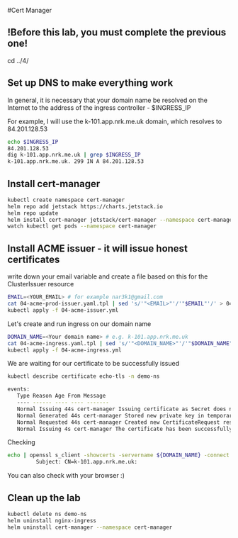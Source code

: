 #Cert Manager

## !Before this lab, you must complete the previous one!



cd ../4/



## Set up DNS to make everything work

In general, it is necessary that your domain name be resolved on the Internet to the address of the ingress controller - $INGRESS_IP

For example, I will use the k-101.app.nrk.me.uk domain, which resolves to 84.201.128.53

```sh
echo $INGRESS_IP
84.201.128.53
dig k-101.app.nrk.me.uk | grep $INGRESS_IP
k-101.app.nrk.me.uk. 299 IN A 84.201.128.53
```
## Install cert-manager


```sh
kubectl create namespace cert-manager
helm repo add jetstack https://charts.jetstack.io
helm repo update
helm install cert-manager jetstack/cert-manager --namespace cert-manager --version v0.16.1 --set installCRDs=true
watch kubectl get pods --namespace cert-manager
```
## Install ACME issuer - it will issue honest certificates

write down your email variable and create a file based on this for the ClusterIssuer resource

```sh
EMAIL=<YOUR_EMAIL> # for example nar3k1@gmail.com
cat 04-acme-prod-issuer.yaml.tpl | sed 's/'"<EMAIL>"'/'"$EMAIL"'/' > 04-acme-issuer.yml
kubectl apply -f 04-acme-issuer.yml
```

Let's create and run ingress on our domain name

```sh
DOMAIN_NAME=<Your domain name> # e.g. k-101.app.nrk.me.uk
cat 04-acme-ingress.yaml.tpl | sed 's/'"<DOMAIN_NAME>"'/'"$DOMAIN_NAME"'/' > 04-acme-ingress.yml
kubectl apply -f 04-acme-ingress.yml
```

We are waiting for our certificate to be successfully issued


```sh
kubectl describe certificate echo-tls -n demo-ns

events:
   Type Reason Age From Message
   ---- ------ ---- ---- -------
   Normal Issuing 44s cert-manager Issuing certificate as Secret does not exist
   Normal Generated 44s cert-manager Stored new private key in temporary Secret resource "echo-tls-48w44"
   Normal Requested 44s cert-manager Created new CertificateRequest resource "echo-tls-zhs74"
   Normal Issuing 4s cert-manager The certificate has been successfully issued
```

Checking
```sh
echo | openssl s_client -showcerts -servername ${DOMAIN_NAME} -connect ${DOMAIN_NAME}:443 2>/dev/null | openssl x509 -inform pem -noout -text | grep Subject:
         Subject: CN=k-101.app.nrk.me.uk:

```

You can also check with your browser :)

## Clean up the lab


```sh
kubectl delete ns demo-ns
helm uninstall nginx-ingress
helm uninstall cert-manager --namespace cert-manager
```